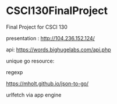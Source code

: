 # CSCI130FinalProject
Final Project for CSCI 130

presentation : http://104.236.152.124/

api: https://words.bighugelabs.com/api.php

unique go resource: 

regexp

https://mholt.github.io/json-to-go/

urlfetch via app engine
